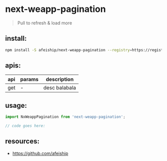 # next-weapp-pagination
> Pull to refresh &amp; load more

## install:
```bash
npm install -S afeiship/next-weapp-pagination --registry=https://registry.npm.taobao.org
```

## apis:
| api | params | description   |
|-----|--------|---------------|
| get | -      | desc balabala |

## usage:
```js
import NxWeappPagination from 'next-weapp-pagination';

// code goes here:
```

## resources:
- https://github.com/afeiship
